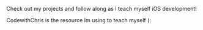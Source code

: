 Check out my projects and follow along as I teach myself iOS development! 

CodewithChris is the resource Im using to teach myself (:
